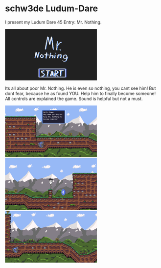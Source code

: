 #  schw3de Ludum-Dare

I present my Ludum Dare 45 Entry: Mr. Nothing.

<img src="LD45/PR/MrNothing-Cover.jpg" width="300" />

Its all about poor Mr. Nothing. He is even so nothing, you cant see him! But dont fear, because he as found YOU. Help him to finally become someone! All controls are explained the game. Sound is helpful but not a must. 

<img src="LD45/PR/screenshot_1.png" width="300" />  
<br />
<img src="LD45/PR/screenshot_2.png" width="300" />
<br />
<img src="LD45/PR/screenshot_3.png" width="300" />